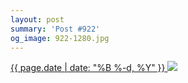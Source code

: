 ```yaml
---
layout: post
summary: 'Post #922'
og_image: 922-1280.jpg
---
```


<p>
 <time>
  <a href="/922">
   {{ page.date | date: "%B %-d, %Y" }}
  </a>
 </time>
 <a href="/922">
  <img sizes="(min-width: 700px) 50vw, calc(100vw - 2rem)" src="{{ site.assets_url }}/922-640.jpg" srcset="{{ site.assets_url }}/922-320.jpg 320w, {{ site.assets_url }}/922-640.jpg 640w, {{ site.assets_url }}/922-960.jpg 960w, {{ site.assets_url }}/922-1280.jpg 1280w"/>
 </a>
</p>
